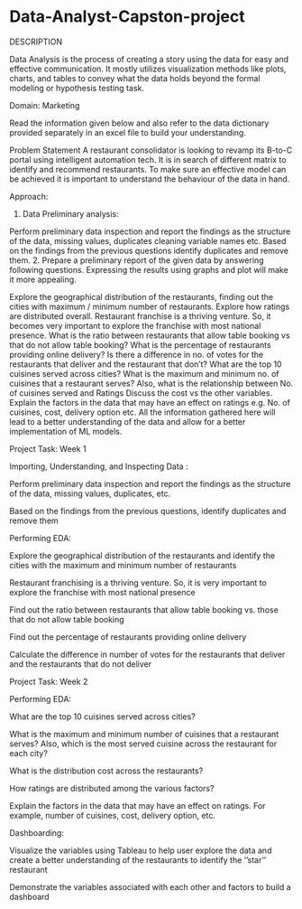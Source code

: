 # Data-Analyst-Capston-project
DESCRIPTION

Data Analysis is the process of creating a story using the data for easy and effective communication. It mostly utilizes visualization methods like plots, charts, and tables to convey what the data holds beyond the formal modeling or hypothesis testing task.

 

 Domain: Marketing

Read the information given below and also refer to the data dictionary provided separately in an excel file to build your understanding.

Problem Statement
A restaurant consolidator is looking to revamp its B-to-C portal using intelligent automation tech. It is in search of different matrix to identify and recommend restaurants. To make sure an effective model can be achieved it is important to understand the behaviour of the data in hand.

 

Approach:
1. Data Preliminary analysis:

Perform preliminary data inspection and report the findings as the structure of the data, missing values, duplicates cleaning variable names etc.
Based on the findings from the previous questions identify duplicates and remove them.
2. Prepare a preliminary report of the given data by answering following questions.
Expressing the results using graphs and plot will make it more appealing.

Explore the geographical distribution of the restaurants, finding out the cities with maximum / minimum number of restaurants.
Explore how ratings are distributed overall.
Restaurant franchise is a thriving venture. So, it becomes very important to explore the franchise with most national presence.
What is the ratio between restaurants that allow table booking vs that do not allow table booking?
What is the percentage of restaurants providing online delivery?
Is there a difference in no. of votes for the restaurants that deliver and the restaurant that don’t?
What are the top 10 cuisines served across cities?
What is the maximum and minimum no. of cuisines that a restaurant serves? Also, what is the relationship between No. of cuisines served and Ratings
Discuss the cost vs the other variables.
Explain the factors in the data that may have an effect on ratings e.g. No. of cuisines, cost, delivery option etc.
All the information gathered here will lead to a better understanding of the data and allow for a better implementation of ML models.

 

Project Task: Week 1

Importing, Understanding, and Inspecting Data :

Perform preliminary data inspection and report the findings as the structure of the data, missing values, duplicates, etc.

Based on the findings from the previous questions, identify duplicates and remove them

Performing EDA:

Explore the geographical distribution of the restaurants and identify the cities with the maximum and minimum number of restaurants

Restaurant franchising is a thriving venture. So, it is very important to explore the franchise with most national presence

Find out the ratio between restaurants that allow table booking vs. those that do not allow table booking

Find out the percentage of restaurants providing online delivery

Calculate the difference in number of votes for the restaurants that deliver and the restaurants that do not deliver

 

Project Task: Week 2

Performing EDA:

What are the top 10 cuisines served across cities?

What is the maximum and minimum number of cuisines that a restaurant serves? Also, which is the most served cuisine across the restaurant for each city?

What is the distribution cost across the restaurants? 

How ratings are distributed among the various factors?

Explain the factors in the data that may have an effect on ratings. For example, number of cuisines, cost, delivery option, etc.

Dashboarding:

Visualize the variables using Tableau to help user explore the data and create a better understanding of the restaurants to identify the ‘’star’’ restaurant

Demonstrate  the variables associated with each other and factors to build a dashboard
